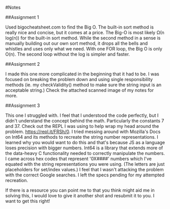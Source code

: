#Notes

##Assignment 1

Used bigocheatsheet.com to find the Big O. The built-in sort method is really nice and concise, but it comes at a price. The Big-O is most likely Ω(n log(n)) for the built-in sort method. While the second method in a sense is manually building out our own sort method, it drops all the bells and whistles and uses only what we need. With one FOR loop, the Big O is only O(n). The second loop without the log is simpler and faster.

##Assignment 2

I made this one more complicated in the beginning that it had to be. I was focused on breaking the problem down and using single responsibility methods (ie. my checkValidity() method to make sure the string input is an acceptable string.) Check the attached scanned image of my notes for more.

##Assignment 3

This one I struggled with. I feel that I understood the code perfectly, but I didn't understand the concept behind the math. Particularly the constants 7 and 37. Check out the REPL I was using to help wrap my head around the problem. <https://repl.it/FRSh/0>. I tried messing around with Mozilla's Docs on Int64 and its methods to recreate the string number representations. I learned why you would want to do this and that's because JS as a language loses precision with bigger numbers. Int64 is a library that extends more of the data-heavy C functionality needed to correctly manipulate the numbers. I came across hex codes that represent '0X####' numbers which I've equated with the string representations you were using. (The letters are just placeholders for set/index values.) I feel that I wasn't attacking the problem with the correct Google searches. I left the specs pending for my attempted recreation.

If there is a resource you can point me to that you think might aid me in solving this, I would love to give it another shot and resubmit it to you. I want to get this right!
